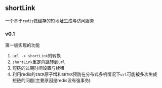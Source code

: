 ## shortLink
一个基于`redis`做缓存的短地址生成与访问服务

### v0.1
第一版实现的功能
1. `url -> shortLink`的转换
2. `shortLink`重定向跳转到`url`
3. 短链的过期时间设置与续租
4. 利用redis的`INCR`原子增和`SETNX`预防在分布式多机情况下`url`可能被多次生成短链的问题(主要原因是redis没有强事务)